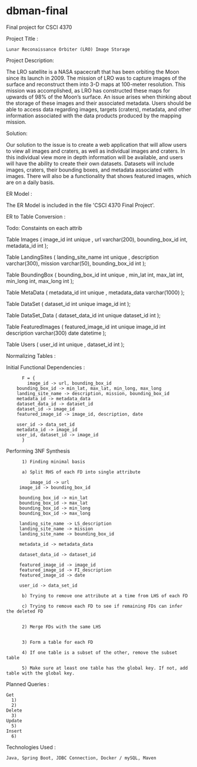 # dbman-final
Final project for CSCI 4370


Project Title :

	Lunar Reconaissance Orbiter (LRO) Image Storage

Project Description: 

The LRO satellite is a NASA spacecraft that has been orbiting the Moon since its launch in 2009. The mission of LRO was to capture images of the surface and reconstruct them into 3-D maps at 100-meter resolution. This mission was accomplished, as LRO has constructed these maps for upwards of 98% of the Moon’s surface. An issue arises when thinking about the storage of these images and their associated metadata. Users should be able to access data regarding images, targets (craters), metadata, and other information associated with the data products produced by the mapping mission. 

Solution:

Our solution to the issue is to create a web application that will allow users to view all images and craters, as well as individual images and craters. In this individual view more in depth information will be available, and users will have the ability to create their own datasets. Datasets will include images, craters, their bounding boxes, and metadata associated with images. There will also be a functionality that shows featured images, which are on a daily basis. 

ER Model : 


   The ER Model is included in the file 'CSCI 4370 Final Project'.


ER to Table Conversion :

   
   Todo: Constaints on each attrib

   Table Images (
   	  image_id int unique <pk>,
	  url varchar(200),
	  bounding_box_id int,
	  metadata_id int <fk>
   );	  	  	  

   Table LandingSites (
   	  landing_site_name int unique <pk>,
	  description varchar(300),
	  mission varchar(50),
	  bounding_box_id int <fk>
   );

   Table BoundingBox (
   	 bounding_box_id int unique <pk>,
	 min_lat int,
	 max_lat int,
	 min_long int,
	 max_long int
   );

   Table MetaData (
   	 metadata_id int unique <pk>,
	 metadata_data varchar(1000)
   );

   Table DataSet (
   	 dataset_id int unique <pk>
	 image_id int <fk>
   );

   Table DataSet_Data (
   	 dataset_data_id int unique <pk>
	 dataset_id int <fk>
   );

   Table FeaturedImages (
   	 featured_image_id int unique <pk>
	 image_id int <fk>
	 description varchar(300)
	 date datetime
   );

   Table Users (
   	 user_id int unique <pk>,
	 dataset_id int <fk>
   );

Normalizing Tables :

   Initial Functional Dependencies :

   	      F = {
   	      	image_id -> url, bounding_box_id
		bounding_box_id -> min_lat, max_lat, min_long, max_long
		landing_site_name -> description, mission, bounding_box_id
		metadata_id -> metadata_data
		dataset_data_id -> dataset_id
		dataset_id -> image_id
		featured_image_id -> image_id, description, date

		user_id -> data_set_id
		metadata_id -> image_id
		user_id, dataset_id -> image_id
	      }

   Performing 3NF Synthesis

   	      1) Finding minimal basis

	      a) Split RHS of each FD into single attribute

	      	 image_id -> url
		 image_id -> bounding_box_id

		 bounding_box_id -> min_lat
		 bounding_box_id -> max_lat
		 bounding_box_id -> min_long
		 bounding_box_id -> max_long

		 landing_site_name -> LS_description
		 landing_site_name -> mission
		 landing_site_name -> bounding_box_id

		 metadata_id -> metadata_data
		 
		 dataset_data_id -> dataset_id

		 featured_image_id -> image_id
		 featured_image_id -> FI_description
		 featured_image_id -> date

		 user_id -> data_set_id

	      b) Trying to remove one attribute at a time from LHS of each FD

	      c) Trying to remove each FD to see if remaining FDs can infer the deleted FD


	      2) Merge FDs with the same LHS


	      3) Form a table for each FD

	      4) If one table is a subset of the other, remove the subset table

	      5) Make sure at least one table has the global key. If not, add table with the global key.
	      
	

Planned Queries :

	Get
	  1) 
	  2)
	Delete
	  3)
	Update
	  5)
	Insert
	  6)

Technologies Used :
				
	Java, Spring Boot, JDBC Connection, Docker / mySQL, Maven
